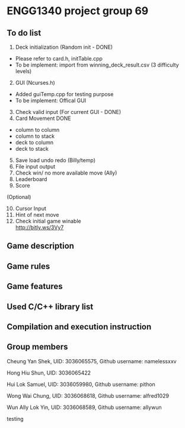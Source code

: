 # ENGG1340 project group 69
## To do list

1. Deck initialization  (Random init - DONE)
  - Please refer to card.h, initTable.cpp 
  - To be implement: import from winning_deck_result.csv (3 difficulty levels)
2. GUI (Ncurses.h)
  - Added guiTemp.cpp for testing purpose
  - To be implement: Offical GUI
3. Check valid input  (For current GUI - DONE)
4. Card Movement  DONE
  - column to column  
  - column to stack  
  - deck to column  
  - deck to stack  
5. Save load undo redo  (Billy/temp)
6. File input output  
7. Check win/ no more available move  (Ally)
8. Leaderboard  
9. Score  

(Optional)

10. Cursor Input  
11. Hint of next move  
12. Check initial game winable  
http://bitly.ws/3Vy7  

## Game description
## Game rules
## Game features
## Used C/C++ library list
## Compilation and execution instruction
## Group members
Cheung Yan Shek, UID: 3036065575, Github username: namelessxxv

Hong Hiu Shun, UID: 3036065422  

Hui Lok Samuel, UID: 3036059980, Github username: pithon

Wong Wai Chung, UID: 3036068618, Github username: alfred1029

Wun Ally Lok Yin, UID: 3036068589, Github username: allywun

testing
